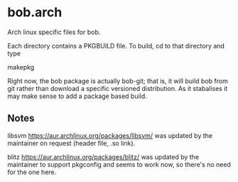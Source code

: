 bob.arch
========

Arch linux specific files for bob.

Each directory contains a PKGBUILD file.  To build, cd to that
directory and type

 makepkg

Right now, the bob package is actually bob-git; that is, it will build
bob from git rather than download a specific versioned distribution.
As it stabalises it may make sense to add a package based build.

Notes
-----

libsvm https://aur.archlinux.org/packages/libsvm/ was updated by the
maintainer on request (header file, .so link).

blitz https://aur.archlinux.org/packages/blitz/ was updated by the
maintainer to support pkgconfig and seems to work now, so there's no
need for the one here.
